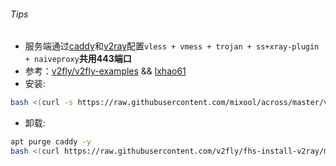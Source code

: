 ###### Tips
* 服务端通过[caddy](https://github.com/caddyserver/caddy/releases)和[v2ray](https://github.com/v2fly/v2ray-core/releases)配置`vless + vmess + trojan + ss+xray-plugin + naiveproxy`**共用443端口**  
* 参考：[v2fly/v2fly-examples](https://github.com/v2fly/v2ray-examples) && [lxhao61](https://github.com/lxhao61/integrated-examples)
* 安装:
```bash
bash <(curl -s https://raw.githubusercontent.com/mixool/across/master/v2ray/v2ray_whatever_uuid.sh) uuid my.domain.com
```
* 卸载:
```bash
apt purge caddy -y
bash <(curl https://raw.githubusercontent.com/v2fly/fhs-install-v2ray/master/install-release.sh) --remove; systemctl disable v2ray; rm -rf /usr/local/etc/v2ray /var/log/v2ray
```
